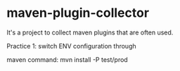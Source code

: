 # maven-plugin-collector
It's a project to collect maven plugins that are often used.


Practice 1: switch ENV configuration through <profiles><profile></profile></profiles>

maven command: mvn install -P test/prod

